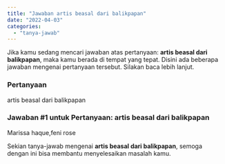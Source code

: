 ```yaml
---
title: "Jawaban artis beasal dari balikpapan"
date: "2022-04-03"
categories: 
  - "tanya-jawab"
---
```


Jika kamu sedang mencari jawaban atas pertanyaan: **artis beasal dari balikpapan**, maka kamu berada di tempat yang tepat. Disini ada beberapa jawaban mengenai pertanyaan tersebut. Silakan baca lebih lanjut.

### Pertanyaan

artis beasal dari balikpapan

### Jawaban #1 untuk Pertanyaan: artis beasal dari balikpapan

Marissa haque,feni rose

Sekian tanya-jawab mengenai **artis beasal dari balikpapan**, semoga dengan ini bisa membantu menyelesaikan masalah kamu.
